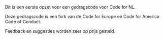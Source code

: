 Dit is een eerste opzet voor een gedragscode voor Code for NL.

Deze gedragscode is een fork van de Code for Europe en Code for America Code of Conduct.

Feedback en suggesties worden zeer op prijs gesteld.
